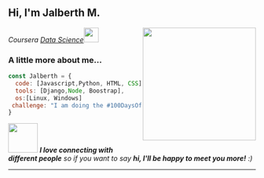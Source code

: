 <h2> Hi, I'm Jalberth M. </h2>
<img align='right' src="https://i.postimg.cc/SQTMDTRh/IMG-20220511-165948-358-modified.png" width="230">
<p><em>Coursera <a href="http://www.unb.br">Data Science</a><img src="https://media.giphy.com/media/fYSnHlufseco8Fh93Z/giphy.gif" width="30">
</em></p>


### A little more about me...  

```javascript
const Jalberth = {
  code: [Javascript,Python, HTML, CSS],
  tools: [Django,Node, Boostrap], 
  os:[Linux, Windows] 
 challenge: "I am doing the #100DaysOfCode challenge focused on Data Science"
}
```

<img src="https://media.giphy.com/media/LnQjpWaON8nhr21vNW/giphy.gif" width="60"> <em><b>I love connecting with different people</b> so if you want to say <b>hi, I'll be happy to meet you more!</b> :)</em>

---

